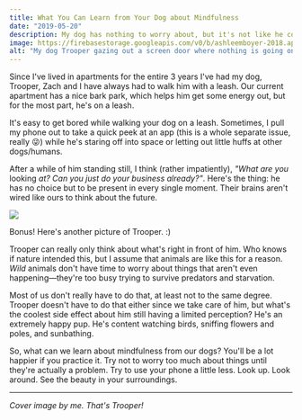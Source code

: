 ```yaml
---
title: What You Can Learn from Your Dog about Mindfulness
date: "2019-05-20"
description: My dog has nothing to worry about, but it's not like he could do it if that wasn't true.
image: https://firebasestorage.googleapis.com/v0/b/ashleemboyer-2018.appspot.com/o/images%2Ftrooper.png?alt=media&token=5ff038c1-e5c6-4c35-8d92-d6a8f17f74ab
alt: "My dog Trooper gazing out a screen door where nothing is going on."
---
```


Since I've lived in apartments for the entire 3 years I've had my dog, Trooper, Zach and I have always had to walk him with a leash. Our current apartment has a nice bark park, which helps him get some energy out, but for the most part, he's on a leash.

It's easy to get bored while walking your dog on a leash. Sometimes, I pull my phone out to take a quick peek at an app (this is a whole separate issue, really 😜) while he's staring off into space or letting out little huffs at other dogs/humans.

After a while of him standing still, I think (rather impatiently), _"What are you_ looking _at? Can you just do your business already?"_. Here's the thing: he has no choice but to be present in every single moment. Their brains aren't wired like ours to think about the future.

![](https://thepracticaldev.s3.amazonaws.com/i/b84s2n8z4k0eq8wa4pi0.JPG)

Bonus! Here's another picture of Trooper. :)

Trooper can really only think about what's right in front of him. Who knows if nature intended this, but I assume that animals are like this for a reason. _Wild_ animals don't have time to worry about things that aren't even happening&mdash;they're too busy trying to survive predators and starvation.

Most of us don't really have to do that, at least not to the same degree. Trooper doesn't have to do that either since we take care of him, but what's the coolest side effect about him still having a limited perception? He's an extremely happy pup. He's content watching birds, sniffing flowers and poles, and sunbathing.

So, what can we learn about mindfulness from our dogs? You'll be a lot happier if you practice it. Try not to worry too much about things until they're actually a problem. Try to use your phone a little less. Look up. Look around. See the beauty in your surroundings.

---

_Cover image by me. That's Trooper!_
